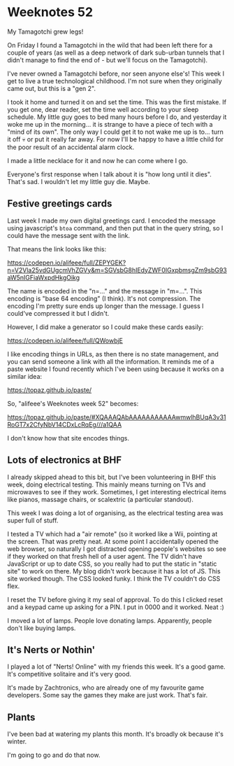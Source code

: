 # Weeknotes 52

My Tamagotchi grew legs!

On Friday I found a Tamagotchi in the wild that had been left there for a couple of years (as well as a deep network of dark sub-urban tunnels that I didn't manage to find the end of - but we'll focus on the Tamagotchi).

I've never owned a Tamagotchi before, nor seen anyone else's! This week I get to live a true technological childhood. I'm not sure when they originally came out, but this is a "gen 2".

I took it home and turned it on and set the time. This was the first mistake. If you get one, dear reader, set the time well according to your sleep schedule. My little guy goes to bed many hours before I do, and yesterday it woke me up in the morning... it is strange to have a piece of tech with a "mind of its own". The only way I could get it to not wake me up is to... turn it off 💀 or put it really far away. For now I'll be happy to have a little child for the poor result of an accidental alarm clock.

I made a little necklace for it and now he can come where I go.

Everyone's first response when I talk about it is "how long until it dies". That's sad. I wouldn't let my little guy die. Maybe.

## Festive greetings cards

Last week I made my own digital greetings card. I encoded the message using javascript's `btoa` command, and then put that in the query string, so I could have the message sent with the link.

That means the link looks like this:

<https://codepen.io/alifeee/full/ZEPYGEK?n=V2Vla25vdGUgcmVhZGVy&m=SGVsbG8hIEdyZWF0IGxpbmsgZm9sbG93aW5nIGFiaWxpdHkgOikg>

The name is encoded in the "n=..." and the message in "m=...". This encoding is "base 64 encoding" (I think). It's not compression. The encoding I'm pretty sure ends up longer than the message. I guess I could've compressed it but I didn't.

However, I did make a generator so I could make these cards easily:

<https://codepen.io/alifeee/full/QWowbjE>

I like encoding things in URLs, as then there is no state management, and you can send someone a link with all the information. It reminds me of a paste website I found recently which I've been using because it works on a similar idea:

<https://topaz.github.io/paste/>

So, "alifeee's Weeknotes week 52" becomes:

<https://topaz.github.io/paste/#XQAAAQAbAAAAAAAAAAAwmwlhBUqA3v31RoGT7x2CfyNbV14CDxLcRqEg///a1QAA>

I don't know how that site encodes things.

## Lots of electronics at BHF

I already skipped ahead to this bit, but I've been volunteering in BHF this week, doing electrical testing. This mainly means turning on TVs and microwaves to see if they work. Sometimes, I get interesting electrical items like pianos, massage chairs, or scalextric (a particular standout).

This week I was doing a lot of organising, as the electrical testing area was super full of stuff.

I tested a TV which had a "air remote" (so it worked like a Wii, pointing at the screen. That was pretty neat. At some point I accidentally opened the web browser, so naturally I got distracted opening people's websites so see if they worked on that fresh hell of a user agent. The TV didn't have JavaScript or up to date CSS, so you really had to put the static in "static site" to work on there. My blog didn't work because it has a lot of JS. This site worked though. The CSS looked funky. I think the TV couldn't do CSS flex.

I reset the TV before giving it my seal of approval. To do this I clicked reset and a keypad came up asking for a PIN. I put in 0000 and it worked. Neat :) 

I moved a lot of lamps. People love donating lamps. Apparently, people don't like buying lamps.

## It's Nerts or Nothin'

I played a lot of "Nerts! Online" with my friends this week. It's a good game. It's competitive solitaire and it's very good.

It's made by Zachtronics, who are already one of my favourite game developers. Some say the games they make are just work. That's fair.

## Plants

I've been bad at watering my plants this month. It's broadly ok because it's winter.

I'm going to go and do that now.